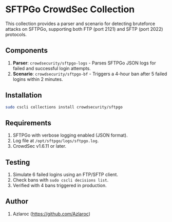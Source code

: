 # SFTPGo CrowdSec Collection

This collection provides a parser and scenario for detecting bruteforce attacks on SFTPGo, supporting both FTP (port 2121) and SFTP (port 2022) protocols.

## Components
1. **Parser**: `crowdsecurity/sftpgo-logs` - Parses SFTPGo JSON logs for failed and successful login attempts.
2. **Scenario**: `crowdsecurity/sftpgo-bf` - Triggers a 4-hour ban after 5 failed logins within 2 minutes.

## Installation
```bash
sudo cscli collections install crowdsecurity/sftpgo
```

## Requirements
1. SFTPGo with verbose logging enabled (JSON format).
2. Log file at `/opt/sftpgo/logs/sftpgo.log`.
3. CrowdSec v1.6.11 or later.

## Testing
1. Simulate 6 failed logins using an FTP/SFTP client.
2. Check bans with `sudo cscli decisions list`.
3. Verified with 4 bans triggered in production.

## Author
1. Azlaroc (https://github.com/Azlaroc)

